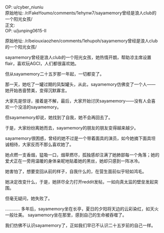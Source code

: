 
OP: u/cyber_niuniu  
原始地址: /r/FakeYoumo/comments/1ehynw7/sayamemory曾经是浪人club的一个阳光女孩/  
正文:  
OP: u/junping0615-II  

 原始地址: /r/beiouxiaozhen/comments/1ehupoh/sayamemory曾经是浪人club的一个阳光女孩/  

sayamemory曾经是浪人club的一个阳光女孩，她热情开朗，帮助凉主席设置flair，喜欢玩AGCI，人们都很喜欢她。

但从sayamemory二十五岁那一年起，一切都变了。

那一天，她吃了一罐过期的凤梨罐头，从此，sayamemory仿佛变了一个人——她开始吝啬赞美，变得沉默寡言。

大家先是惊讶，接着是不解，最后，大家开始讨厌sayamemory——没有人会喜欢一个没活的sayamemory。

但sayamemory却说，她找到了自我，她不会再回去了。

于是，大家纷纷离她而去，sayamemory的朋友的朋友变得越来越少。

sayamemory很困惑，曾经的她不过是一个带着面具的演员，如今她摘下面具坦诚相待，大家反而不那么喜欢她了。

她点燃一支香烟，猛吸一口，烟草燃尽，孤独感却注满了她肺部每一个角落；她的爱犬正在一旁用温暖的身体亲昵地贴着她的黑丝，她却只感到一阵冰冷。

她害怕了，想要变回从前的样子，自我什么的，在营生面前似乎轻如鸿毛。

她决定改变什么，于是，她拼尽全力打开reddit发帖，一如向真太监的壁垒发起突围。

但毫无疑问，她失败了。

............
多年后，sayamemory坐在长亭，夏日的夕阳将天边的云彩染红，如天火一般壮美。
sayamemory坐在那里，感到自己的生命被吞噬了。

我们仿佛不认识sayamemory了，正如我们早已不认识二十五岁前的自己一样。

